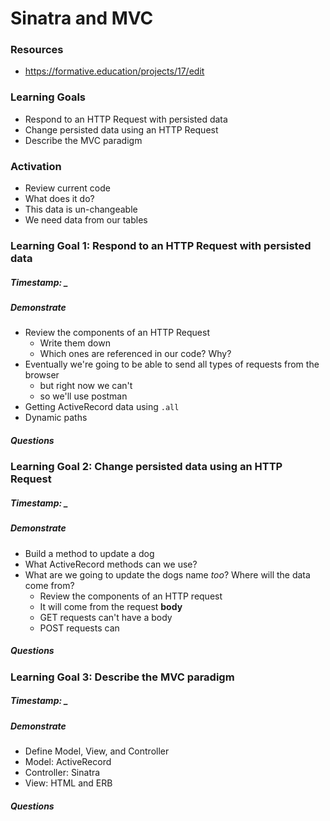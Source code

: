 # Sinatra and MVC


### Resources
* <https://formative.education/projects/17/edit>



### Learning Goals

* Respond to an HTTP Request with persisted data
* Change persisted data using an HTTP Request
* Describe the MVC paradigm



### Activation

* Review current code
* What does it do?
* This data is un-changeable
* We need data from our tables



### Learning Goal 1: Respond to an HTTP Request with persisted data

##### Timestamp: _

##### Demonstrate
* Review the components of an HTTP Request
  * Write them down
  * Which ones are referenced in our code? Why?
* Eventually we're going to be able to send all types of requests from the browser
  * but right now we can't
  * so we'll use postman
* Getting ActiveRecord data using `.all`
* Dynamic paths

##### Questions 



### Learning Goal 2: Change persisted data using an HTTP Request

##### Timestamp: _

##### Demonstrate

- Build a method to update a dog
- What ActiveRecord methods can we use?
- What are we going to update the dogs name *too*? Where will the data come from?
  - Review the components of an HTTP request
  - It will come from the request **body**
  - GET requests can't have a body
  - POST requests can

##### Questions 



### Learning Goal 3: Describe the MVC paradigm

##### Timestamp: _

##### Demonstrate

- Define Model, View, and Controller
- Model: ActiveRecord
- Controller: Sinatra
- View: HTML and ERB

##### Questions 



